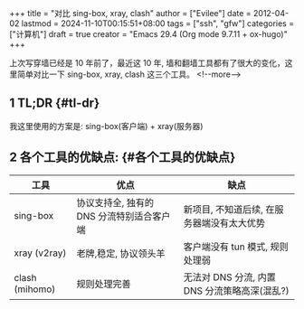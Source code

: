 +++
title = "对比 sing-box, xray, clash"
author = ["Evilee"]
date = 2012-04-02
lastmod = 2024-11-10T00:15:51+08:00
tags = ["ssh", "gfw"]
categories = ["计算机"]
draft = true
creator = "Emacs 29.4 (Org mode 9.7.11 + ox-hugo)"
+++

上次写穿墙已经是 10 年前了，最近这 10 年, 墙和翻墙工具都有了很大的变化，这里简单对比一下
sing-box, xray, clash 这三个工具。
&lt;!--more--&gt;


## <span class="section-num">1</span> TL;DR {#tl-dr}

我这里使用的方案是: sing-box(客户端) + xray(服务器)


## <span class="section-num">2</span> 各个工具的优缺点: {#各个工具的优缺点}

| 工具           | 优点                     | 缺点                           |
|--------------|------------------------|------------------------------|
| sing-box       | 协议支持全, 独有的 DNS 分流特别适合客户端 | 新项目, 不知道后续, 在服务器端没有太大优势 |
| xray (v2ray)   | 老牌,稳定, 协议领头羊    | 客户端没有 tun 模式, 规则处理弱 |
| clash (mihomo) | 规则处理完善             | 无法对 DNS 分流, 内置 DNS 分流策略高深(混乱?) |
